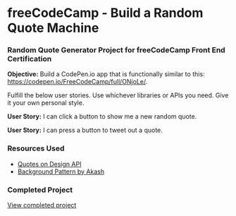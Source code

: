 # freeCodeCamp - Build a Random Quote Machine
### Random Quote Generator Project for freeCodeCamp Front End Certification

**Objective:** Build a CodePen.io app that is functionally similar to this: https://codepen.io/FreeCodeCamp/full/ONjoLe/.

Fulfill the below user stories. Use whichever libraries or APIs you need. Give it your own personal style.

**User Story:** I can click a button to show me a new random quote.

**User Story:** I can press a button to tweet out a quote.

### Resources Used
- [Quotes on Design API](https://quotesondesign.com/api-v4-0/)
- [Background Pattern by Akash](https://www.toptal.com/designers/subtlepatterns/hypnotic/)

### Completed Project

[View completed project](https://codepen.io/sheri/full/mBVBaQ/)
